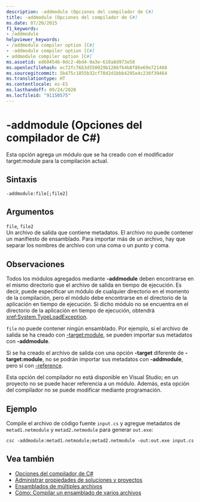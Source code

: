 ```yaml
---
description: -addmodule (Opciones del compilador de C#)
title: -addmodule (Opciones del compilador de C#)
ms.date: 07/20/2015
f1_keywords:
- /addmodule
helpviewer_keywords:
- /addmodule compiler option [C#]
- -addmodule compiler option [C#]
- addmodule compiler option [C#]
ms.assetid: ed604546-0dc2-4bd4-9a3e-610a8d973e58
ms.openlocfilehash: ec72fc76b3d550029b1286f64b8f86e69e721468
ms.sourcegitcommit: 5b475c1855b32cf78d2d1bbb4295e4c236f39464
ms.translationtype: HT
ms.contentlocale: es-ES
ms.lasthandoff: 09/24/2020
ms.locfileid: "91150575"
---
```

# <a name="-addmodule-c-compiler-options"></a>-addmodule (Opciones del compilador de C#)

Esta opción agrega un módulo que se ha creado con el modificador target:module para la compilación actual.  
  
## <a name="syntax"></a>Sintaxis  
  
```console  
-addmodule:file[;file2]  
```  
  
## <a name="arguments"></a>Argumentos  

 `file`, `file2`  
 Un archivo de salida que contiene metadatos. El archivo no puede contener un manifiesto de ensamblado. Para importar más de un archivo, hay que separar los nombres de archivo con una coma o un punto y coma.  
  
## <a name="remarks"></a>Observaciones  

 Todos los módulos agregados mediante **-addmodule** deben encontrarse en el mismo directorio que el archivo de salida en tiempo de ejecución. Es decir, puede especificar un módulo de cualquier directorio en el momento de la compilación, pero el módulo debe encontrarse en el directorio de la aplicación en tiempo de ejecución. Si dicho módulo no se encuentra en el directorio de la aplicación en tiempo de ejecución, obtendrá <xref:System.TypeLoadException>.  
  
 `file` no puede contener ningún ensamblado. Por ejemplo, si el archivo de salida se ha creado con [-target:module](./target-module-compiler-option.md), se pueden importar sus metadatos con **-addmodule**.  
  
 Si se ha creado el archivo de salida con una opción **-target** diferente de **-target:module**, no se podrán importar sus metadatos con **-addmodule**, pero sí con [-reference](./reference-compiler-option.md).  
  
 Esta opción del compilador no está disponible en Visual Studio; en un proyecto no se puede hacer referencia a un módulo. Además, esta opción del compilador no se puede modificar mediante programación.  
  
## <a name="example"></a>Ejemplo  

 Compile el archivo de código fuente `input.cs` y agregue metadatos de `metad1.netmodule` y `metad2.netmodule` para generar `out.exe`:  
  
```console  
csc -addmodule:metad1.netmodule;metad2.netmodule -out:out.exe input.cs  
```  
  
## <a name="see-also"></a>Vea también

- [Opciones del compilador de C#](./index.md)
- [Administrar propiedades de soluciones y proyectos](/visualstudio/ide/managing-project-and-solution-properties)
- [Ensamblados de múltiples archivos](../../../framework/app-domains/multifile-assemblies.md)
- [Cómo: Compilar un ensamblado de varios archivos](../../../framework/app-domains/build-multifile-assembly.md)
